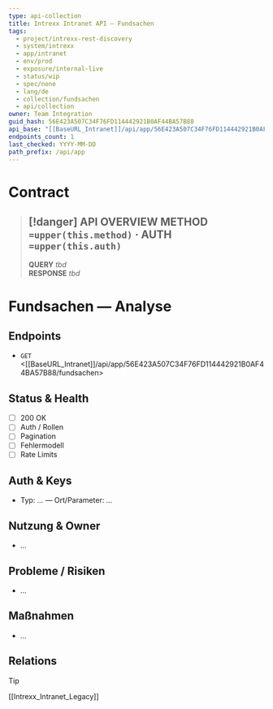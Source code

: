 ```yaml
---
type: api-collection
title: Intrexx Intranet API — Fundsachen
tags:
  - project/intrexx-rest-discovery
  - system/intrexx
  - app/intranet
  - env/prod
  - exposure/internal-live
  - status/wip
  - spec/none
  - lang/de
  - collection/fundsachen
  - api/collection
owner: Team Integration
guid_hash: 56E423A507C34F76FD114442921B0AF44BA57B88
api_base: "[[BaseURL_Intranet]]/api/app/56E423A507C34F76FD114442921B0AF44BA57B88"
endpoints_count: 1
last_checked: YYYY-MM-DD
path_prefix: /api/app
---
```




#  Contract

> [!danger] API OVERVIEW
> **METHOD** `=upper(this.method)` · **AUTH** `=upper(this.auth)`
> ---
> **QUERY** _tbd_  
> **RESPONSE** _tbd_
# Fundsachen — Analyse

## Endpoints
- `GET` <[[BaseURL_Intranet]]/api/app/56E423A507C34F76FD114442921B0AF44BA57B88/fundsachen>

## Status & Health
- [ ] 200 OK
- [ ] Auth / Rollen
- [ ] Pagination
- [ ] Fehlermodell
- [ ] Rate Limits

## Auth & Keys
- Typ: _…_ — Ort/Parameter: _…_

## Nutzung & Owner
- _…_

## Probleme / Risiken
- _…_

## Maßnahmen
- _…_

## Relations
> [!tip]
> [[Intrexx_Intranet_Legacy]]
